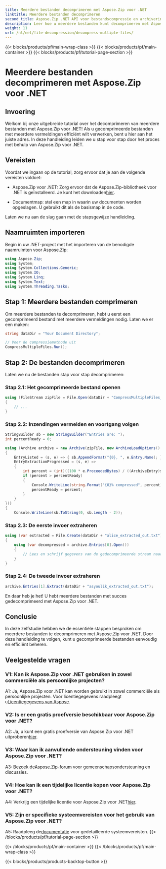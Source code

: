 ```yaml
---
title: Meerdere bestanden decomprimeren met Aspose.Zip voor .NET
linktitle: Meerdere bestanden decomprimeren
second_title: Aspose.Zip .NET API voor bestandscompressie en archivering
description: Leer hoe u meerdere bestanden kunt decomprimeren met Aspose.Zip voor .NET. Volg onze stapsgewijze handleiding voor efficiënt bestandsbeheer.
weight: 11
url: /nl/net/file-decompression/decompress-multiple-files/
---
```


{{< blocks/products/pf/main-wrap-class >}}
{{< blocks/products/pf/main-container >}}
{{< blocks/products/pf/tutorial-page-section >}}

# Meerdere bestanden decomprimeren met Aspose.Zip voor .NET

## Invoering

Welkom bij onze uitgebreide tutorial over het decomprimeren van meerdere bestanden met Aspose.Zip voor .NET! Als u gecomprimeerde bestanden met meerdere vermeldingen efficiënt wilt verwerken, bent u hier aan het juiste adres. In deze handleiding leiden we u stap voor stap door het proces met behulp van Aspose.Zip voor .NET.

## Vereisten

Voordat we ingaan op de tutorial, zorg ervoor dat je aan de volgende vereisten voldoet:

-  Aspose.Zip voor .NET: Zorg ervoor dat de Aspose.Zip-bibliotheek voor .NET is geïnstalleerd. Je kunt het downloaden[hier](https://releases.aspose.com/zip/net/).

- Documentmap: stel een map in waarin uw documenten worden opgeslagen. U gebruikt dit als de basismap in de code.

Laten we nu aan de slag gaan met de stapsgewijze handleiding.

## Naamruimten importeren

Begin in uw .NET-project met het importeren van de benodigde naamruimten voor Aspose.Zip:

```csharp
using Aspose.Zip;
using System;
using System.Collections.Generic;
using System.IO;
using System.Linq;
using System.Text;
using System.Threading.Tasks;
```

## Stap 1: Meerdere bestanden comprimeren

Om meerdere bestanden te decomprimeren, hebt u eerst een gecomprimeerd bestand met meerdere vermeldingen nodig. Laten we er een maken:

```csharp
string dataDir = "Your Document Directory";

// Voer de compressiemethode uit
CompressMultipleFiles.Run();
```

## Stap 2: De bestanden decomprimeren

Laten we nu de bestanden stap voor stap decomprimeren:

### Stap 2.1: Het gecomprimeerde bestand openen

```csharp
using (FileStream zipFile = File.Open(dataDir + "CompressMultipleFiles_out.zip", FileMode.Open))
{
    // ...
}
```

### Stap 2.2: Inzendingen vermelden en voortgang volgen

```csharp
StringBuilder sb = new StringBuilder("Entries are: ");
int percentReady = 0;

using (Archive archive = new Archive(zipFile, new ArchiveLoadOptions()
{
    EntryListed = (s, e) => { sb.AppendFormat("{0}, ", e.Entry.Name); },
    EntryExtractionProgressed = (s, e) =>
    {
        int percent = (int)((100 * e.ProceededBytes) / ((ArchiveEntry)s).UncompressedSize);
        if (percent > percentReady)
        {
            Console.WriteLine(string.Format("{0}% compressed", percent));
            percentReady = percent;
        }
    }
}))
{
    Console.WriteLine(sb.ToString(0, sb.Length - 2));
```

### Stap 2.3: De eerste invoer extraheren

```csharp
using (var extracted = File.Create(dataDir + "alice_extracted_out.txt"))
{
    using (var decompressed = archive.Entries[0].Open())
    {
        // Lees en schrijf gegevens van de gedecomprimeerde stream naar het uitgepakte bestand.
    }
}
```

### Stap 2.4: De tweede invoer extraheren

```csharp
archive.Entries[1].Extract(dataDir + "asyoulik_extracted_out.txt");
```

En daar heb je het! U hebt meerdere bestanden met succes gedecomprimeerd met Aspose.Zip voor .NET.

## Conclusie

In deze zelfstudie hebben we de essentiële stappen besproken om meerdere bestanden te decomprimeren met Aspose.Zip voor .NET. Door deze handleiding te volgen, kunt u gecomprimeerde bestanden eenvoudig en efficiënt beheren.

## Veelgestelde vragen

### V1: Kan ik Aspose.Zip voor .NET gebruiken in zowel commerciële als persoonlijke projecten?

 A1: Ja, Aspose.Zip voor .NET kan worden gebruikt in zowel commerciële als persoonlijke projecten. Voor licentiegegevens raadpleegt u[Licentiegegevens van Aspose](https://purchase.aspose.com/buy).

### V2: Is er een gratis proefversie beschikbaar voor Aspose.Zip voor .NET?

 A2: Ja, u kunt een gratis proefversie van Aspose.Zip voor .NET uitproberen[hier](https://releases.aspose.com/zip/net).

### V3: Waar kan ik aanvullende ondersteuning vinden voor Aspose.Zip voor .NET?

 A3: Bezoek de[Aspose.Zip-forum](https://forum.aspose.com/c/zip/37) voor gemeenschapsondersteuning en discussies.

### V4: Hoe kan ik een tijdelijke licentie kopen voor Aspose.Zip voor .NET?

 A4: Verkrijg een tijdelijke licentie voor Aspose.Zip voor .NET[hier](https://purchase.aspose.com/temporary-license/).

### V5: Zijn er specifieke systeemvereisten voor het gebruik van Aspose.Zip voor .NET?

 A5: Raadpleeg de[documentatie](https://reference.aspose.com/zip/net/) voor gedetailleerde systeemvereisten.
{{< /blocks/products/pf/tutorial-page-section >}}

{{< /blocks/products/pf/main-container >}}
{{< /blocks/products/pf/main-wrap-class >}}

{{< blocks/products/products-backtop-button >}}
